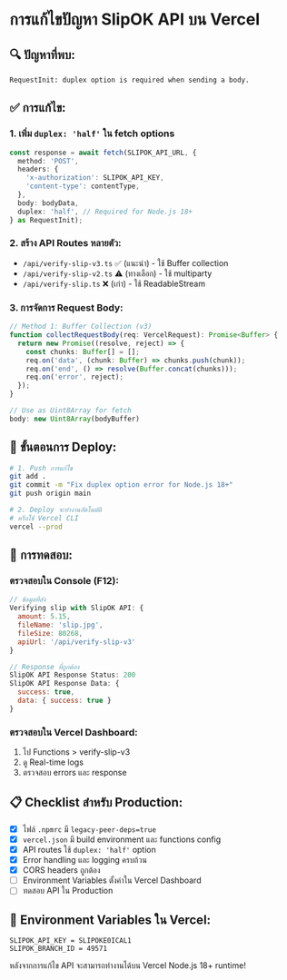 # การแก้ไขปัญหา SlipOK API บน Vercel

## 🔍 ปัญหาที่พบ:
```
RequestInit: duplex option is required when sending a body.
```

## ✅ การแก้ไข:

### 1. เพิ่ม `duplex: 'half'` ใน fetch options
```typescript
const response = await fetch(SLIPOK_API_URL, {
  method: 'POST',
  headers: {
    'x-authorization': SLIPOK_API_KEY,
    'content-type': contentType,
  },
  body: bodyData,
  duplex: 'half', // Required for Node.js 18+
} as RequestInit);
```

### 2. สร้าง API Routes หลายตัว:
- `/api/verify-slip-v3.ts` ✅ (แนะนำ) - ใช้ Buffer collection
- `/api/verify-slip-v2.ts` ⚠️ (ทางเลือก) - ใช้ multiparty
- `/api/verify-slip.ts` ❌ (เก่า) - ใช้ ReadableStream

### 3. การจัดการ Request Body:
```typescript
// Method 1: Buffer Collection (v3)
function collectRequestBody(req: VercelRequest): Promise<Buffer> {
  return new Promise((resolve, reject) => {
    const chunks: Buffer[] = [];
    req.on('data', (chunk: Buffer) => chunks.push(chunk));
    req.on('end', () => resolve(Buffer.concat(chunks)));
    req.on('error', reject);
  });
}

// Use as Uint8Array for fetch
body: new Uint8Array(bodyBuffer)
```

## 🚀 ขั้นตอนการ Deploy:

```bash
# 1. Push การแก้ไข
git add .
git commit -m "Fix duplex option error for Node.js 18+"
git push origin main

# 2. Deploy จะทำงานอัตโนมัติ
# หรือใช้ Vercel CLI
vercel --prod
```

## 🧪 การทดสอบ:

### ตรวจสอบใน Console (F12):
```javascript
// ข้อมูลที่ส่ง
Verifying slip with SlipOK API: {
  amount: 5.15,
  fileName: 'slip.jpg',
  fileSize: 80268,
  apiUrl: '/api/verify-slip-v3'
}

// Response ที่ถูกต้อง
SlipOK API Response Status: 200
SlipOK API Response Data: {
  success: true,
  data: { success: true }
}
```

### ตรวจสอบใน Vercel Dashboard:
1. ไป Functions > verify-slip-v3
2. ดู Real-time logs
3. ตรวจสอบ errors และ response

## 📋 Checklist สำหรับ Production:

- [x] ไฟล์ `.npmrc` มี `legacy-peer-deps=true`
- [x] `vercel.json` มี build environment และ functions config
- [x] API routes ใช้ `duplex: 'half'` option
- [x] Error handling และ logging ครบถ้วน
- [x] CORS headers ถูกต้อง
- [ ] Environment Variables ตั้งค่าใน Vercel Dashboard
- [ ] ทดสอบ API ใน Production

## 🔧 Environment Variables ใน Vercel:
```
SLIPOK_API_KEY = SLIPOKE0ICAL1
SLIPOK_BRANCH_ID = 49571
```

หลังจากการแก้ไข API จะสามารถทำงานได้บน Vercel Node.js 18+ runtime!
